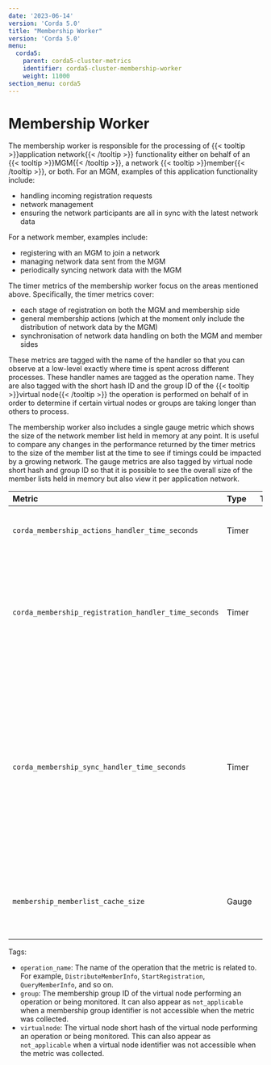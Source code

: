 ```yaml
---
date: '2023-06-14'
version: 'Corda 5.0'
title: "Membership Worker"
version: 'Corda 5.0'
menu:
  corda5:
    parent: corda5-cluster-metrics
    identifier: corda5-cluster-membership-worker
    weight: 11000
section_menu: corda5
---
```


# Membership Worker

The membership worker is responsible for the processing of {{< tooltip >}}application network{{< /tooltip >}} functionality either on behalf of an {{< tooltip >}}MGM{{< /tooltip >}}, a network {{< tooltip >}}member{{< /tooltip >}}, or both.
For an MGM, examples of this application functionality include:
* handling incoming registration requests
* network management
* ensuring the network participants are all in sync with the latest network data

For a network member, examples include:
* registering with an MGM to join a network
* managing network data sent from the MGM
* periodically syncing network data with the MGM

The timer metrics of the membership worker focus on the areas mentioned above. Specifically, the timer metrics cover:
* each stage of registration on both the MGM and membership side
* general membership actions (which at the moment only include the distribution of network data by the MGM)
* synchronisation of network data handling on both the MGM and member sides

These metrics are tagged with the name of the handler so that you can observe at a low-level exactly where time is spent
across different processes. These handler names are tagged as the operation name. They are also tagged with the short
hash ID and the group ID of the {{< tooltip >}}virtual node{{< /tooltip >}} the operation is performed on behalf of in order to determine if certain
virtual nodes or groups are taking longer than others to process.

The membership worker also includes a single gauge metric which shows the size of the network member list held in memory
at any point. It is useful to compare any changes in the performance returned by the timer metrics to the size of the
member list at the time to see if timings could be impacted by a growing network. The gauge metrics are also tagged by
virtual node short hash and group ID so that it is possible to see the overall size of the member lists held in memory
but also view it per application network.

<style>
table th:first-of-type {
    width: 25%;
}
table th:nth-of-type(2) {
    width: 10%;
}
table th:nth-of-type(3) {
    width: 20%;
}
table th:nth-of-type(4) {
    width: 45%;
}
</style>

| Metric | Type | Tags | Description |
| :----------- | :----------- | :----------- | :----------- |
| `corda_membership_actions_handler_time_seconds` | Timer | <ul><li>`operation_name`</li><li>`group`</li><li>`virtualnode`</li></ul> | The time spent on membership actions. |
| `corda_membership_registration_handler_time_seconds` | Timer | <ul><li>`operation_name`</li><li>`group`</li><li>`virtualnode`</li></ul> | Registration is broken down into a series of stages, each with its own handler. This metric measures the time taken to execute each stage.  |
| `corda_membership_sync_handler_time_seconds` | Timer | <ul><li>`operation_name`</li><li>`group`</li><li>`virtualnode`</li></ul> | Measures how long it takes for each stage of synchronisation to complete. Synchronisation is split between different handler stages. It is processed on the MGM side and the network data package in constructed, and on the member side it is validated and persisted.  |
| `membership_memberlist_cache_size` | Gauge | <ul><li>`group`</li><li>`virtualnode`</li></ul> | Gauge of the member list cache size to monitor how the cache size grows or shrinks. |

Tags:
* `operation_name`: The name of the operation that the metric is related to. For example, `DistributeMemberInfo`,
`StartRegistration`, `QueryMemberInfo`, and so on.
* `group`: The membership group ID of the virtual node performing an operation or being monitored. It can also
appear as `not_applicable` when a membership group identifier is not accessible when the metric was collected.
* `virtualnode`: The virtual node short hash of the virtual node performing an operation or being monitored.
This can also appear as `not_applicable` when a virtual node identifier was not accessible when the metric was collected.
